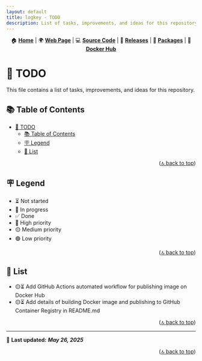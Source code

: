 ```yaml
---
layout: default
title: logkey - TODO
description: List of tasks, improvements, and ideas for this repository.
---
```


<!-- markdownlint-disable MD025 MD033 MD041 -->

<a id="readme-top"></a>

<div align=center>

<p>
  🏠 <strong><a href="https://imfsiddiqui.github.io/logkey">Home</a></strong>
  |
  🌍 <strong><a href="https://imfsiddiqui.github.io/logkey">Web Page</a></strong>
  |
  💻 <strong><a href="https://github.com/imfsiddiqui/logkey">Source Code</a></strong>
  |
  🚀 <strong><a href="https://github.com/imfsiddiqui/logkey/releases">Releases</a></strong>
  |
  🎁 <strong><a href="https://github.com/imfsiddiqui?tab=packages&amp;repo_name=logkey">Packages</a></strong>
  |
  🐳 <strong><a href="https://hub.docker.com/r/imfsiddiqui/logkey">Docker Hub</a></strong>
</p>

</div>

# 📝 TODO

This file contains a list of tasks, improvements, and ideas for this repository.

## 📚 Table of Contents

- [📝 TODO](#-todo)
  - [📚 Table of Contents](#-table-of-contents)
  - [🪧 Legend](#-legend)
  - [📝 List](#-list)

<p align="right">(<a href="#readme-top">🔝 back to top</a>)</p>

## 🪧 Legend

- ⏳ Not started
- 🔄 In progress
- ✅ Done
- 🔴 High priority
- 🟡 Medium priority
- 🟢 Low priority

<p align="right">(<a href="#readme-top">🔝 back to top</a>)</p>

## 📝 List

- 🟡⏳ Add GitHub Actions automated workflow for publishing image on Docker Hub
- 🟡⏳ Add details of building Docker image and publishing to GitHub Container Registry in README.md

<p align="right">(<a href="#readme-top">🔝 back to top</a>)</p>

---

📌 **Last updated:** ***May 26, 2025***

<p align="right">(<a href="#readme-top">🔝 back to top</a>)</p>
